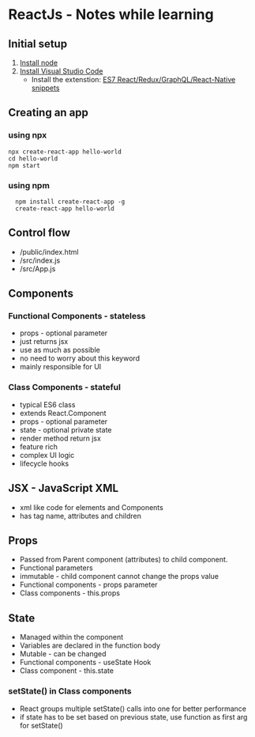 # ReactJs - Notes while learning

## Initial setup
1. [Install node](https://nodejs.org/en/)
2. [Install Visual Studio Code](https://code.visualstudio.com/)
   - Install the extenstion: [ES7 React/Redux/GraphQL/React-Native snippets](https://marketplace.visualstudio.com/items?itemName=dsznajder.es7-react-js-snippets)

## Creating an app 
### using npx
```
npx create-react-app hello-world
cd hello-world
npm start
```

### using npm
```
  npm install create-react-app -g
  create-react-app hello-world
```

## Control flow
- /public/index.html
- /src/index.js
- /src/App.js

## Components
### Functional Components - stateless
- props - optional parameter
- just returns jsx
- use as much as possible
- no need to worry about this keyword
- mainly responsible for UI

### Class Components - stateful
- typical ES6 class
- extends React.Component
- props - optional parameter
- state - optional private state
- render method return jsx
- feature rich
- complex UI logic
- lifecycle hooks

## JSX - JavaScript XML 
- xml like code for elements and Components
- has tag name, attributes and children

## Props
- Passed from Parent component (attributes) to child component.
- Functional parameters
- immutable - child component cannot change the props value
- Functional components - props parameter
- Class components - this.props

## State
- Managed within the component
- Variables are declared in the function body
- Mutable - can be changed
- Functional components - useState Hook
- Class component - this.state

### setState() in Class components
- React groups multiple setState() calls into one for better performance
- if state has to be set based on previous state, use function as first arg for setState()
